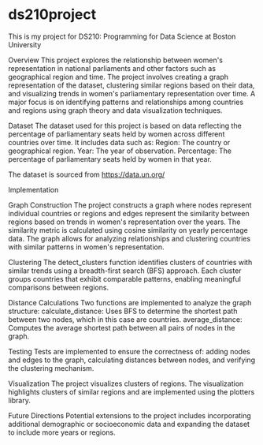 # ds210project
This is my project for DS210: Programming for Data Science at Boston University

Overview
This project explores the relationship between women's representation in national parliaments and other factors such as geographical region and time. The project involves creating a graph representation of the dataset, clustering similar regions based on their data, and visualizing trends in women's parliamentary representation over time. A major focus is on identifying patterns and relationships among countries and regions using graph theory and data visualization techniques.

Dataset
The dataset used for this project is based on data reflecting the percentage of parliamentary seats held by women across different countries over time. It includes data such as:
Region: The country or geographical region.
Year: The year of observation.
Percentage: The percentage of parliamentary seats held by women in that year.

The dataset is sourced from https://data.un.org/

Implementation

Graph Construction
The project constructs a graph where nodes represent individual countries or regions and edges represent the similarity between regions based on trends in women's representation over the years. The similarity metric is calculated using cosine similarity on yearly percentage data. The graph allows for analyzing relationships and clustering countries with similar patterns in women's representation.

Clustering
The detect_clusters function identifies clusters of countries with similar trends using a breadth-first search (BFS) approach. Each cluster groups countries that exhibit comparable patterns, enabling meaningful comparisons between regions.

Distance Calculations
Two functions are implemented to analyze the graph structure:
calculate_distance: Uses BFS to determine the shortest path between two nodes, which in this case are countries.
average_distance: Computes the average shortest path between all pairs of nodes in the graph.

Testing
Tests are implemented to ensure the correctness of: adding nodes and edges to the graph, calculating distances between nodes, and verifying the clustering mechanism.

Visualization
The project visualizes clusters of regions. The visualization highlights clusters of similar regions and are implemented using the plotters library.

Future Directions
Potential extensions to the project includes incorporating additional demographic or socioeconomic data and expanding the dataset to include more years or regions.
